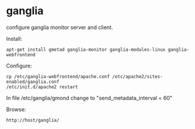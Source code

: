 ganglia
=======

configure ganglia monitor server and client.

Install:

	apt-get install gmetad ganglia-monitor ganglia-modules-linux ganglia-webfrontend 

Configure:
	
	cp /etc/ganglia-webfrontend/apache.conf /etc/apache2/sites-enabled/ganglia.conf
	/etc/init.d/apache2 restart

In file /etc/ganglia/gmond change to "send_metadata_interval = 60"

Browse:

	http://host/ganglia/
